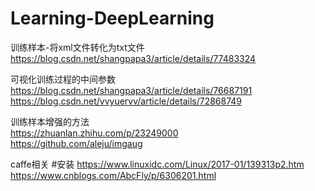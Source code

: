 Learning-DeepLearning
=====================

训练样本-将xml文件转化为txt文件<br>
https://blog.csdn.net/shangpapa3/article/details/77483324

可视化训练过程的中间参数<br>
https://blog.csdn.net/shangpapa3/article/details/76687191<br>
https://blog.csdn.net/vvyuervv/article/details/72868749

训练样本增强的方法<br>
https://zhuanlan.zhihu.com/p/23249000<br>
https://github.com/aleju/imgaug

caffe相关
#安装
https://www.linuxidc.com/Linux/2017-01/139313p2.htm
https://www.cnblogs.com/AbcFly/p/6306201.html
